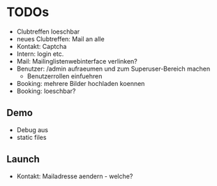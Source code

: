 TODOs
=====
* Clubtreffen loeschbar
* neues Clubtreffen: Mail an alle
* Kontakt: Captcha
* Intern: login etc.
* Mail: Mailinglistenwebinterface verlinken?
* Benutzer: /admin aufraeumen und zum Superuser-Bereich machen
	* Benutzerrollen einfuehren
* Booking: mehrere Bilder hochladen koennen
* Booking: loeschbar?

Demo
----
* Debug aus
* static files

Launch
------
* Kontakt: Mailadresse aendern - welche?

